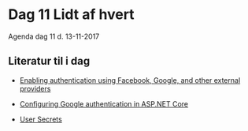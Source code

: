 # Dag 11 Lidt af hvert
Agenda dag 11 d. 13-11-2017

## Literatur til i dag

* [Enabling authentication using Facebook, Google, and other external providers](https://docs.microsoft.com/da-dk/aspnet/core/security/authentication/social/index)
* [Configuring Google authentication in ASP.NET Core](https://docs.microsoft.com/da-dk/aspnet/core/security/authentication/social/google-logins?tabs=aspnetcore2x)

* [User Secrets](https://arnhem.luminis.eu/user-secrets-in-asp-net-core/)




